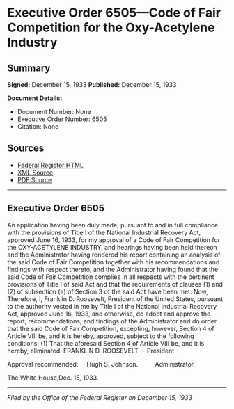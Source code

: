 # Executive Order 6505—Code of Fair Competition for the Oxy-Acetylene Industry

## Summary

**Signed:** December 15, 1933
**Published:** December 15, 1933

**Document Details:**
- Document Number: None
- Executive Order Number: 6505
- Citation: None

## Sources
- [Federal Register HTML](https://www.presidency.ucsb.edu/documents/executive-order-6505-code-fair-competition-for-the-oxy-acetylene-industry)
- [XML Source](None)
- [PDF Source](None)

---

## Executive Order 6505

An application having been duly made, pursuant to and in full compliance with the provisions of Title I of the National Industrial Recovery Act, approved June 16, 1933, for my approval of a Code of Fair Competition for the OXY-ACETYLENE INDUSTRY, and hearings having been held thereon and the Administrator having rendered his report containing an analysis of the said Code of Fair Competition together with his recommendations and findings with respect thereto, and the Administrator having found that the said Code of Fair Competition complies in all respects with the pertinent provisions of Title I of said Act and that the requirements of clauses (1) and (2) of subsection (a) of Section 3 of the said Act have been met:
Now, Therefore, I, Franklin D. Roosevelt, President of the United States, pursuant to the authority vested in me by Title I of the National Industrial Recovery Act, approved June 16, 1933, and otherwise, do adopt and approve the report, recommendations, and findings of the Administrator and do order that the said Code of Fair Competition, excepting, however, Section 4 of Article VIII be, and it is hereby, approved, subject to the following conditions:
    (1) That the aforesaid Section 4 of Article VIII be, and it is hereby, eliminated.
FRANKLIN D. ROOSEVELT     President.

Approval recommended:     Hugh S. Johnson.          Administrator.

The White House,Dec. 15, 1933.

---

*Filed by the Office of the Federal Register on December 15, 1933*
